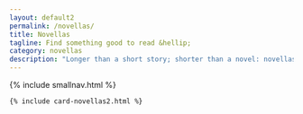 ```yaml
---
layout: default2
permalink: /novellas/
title: Novellas
tagline: Find something good to read &hellip;
category: novellas
description: "Longer than a short story; shorter than a novel: novellas ... for when you've got a few hours to get lost in a thrilling mystery! Buy one and download to your Kindle&nbsp;or&nbsp;ePub&nbsp;device&nbsp;or&nbsp;app."
---
```


<div class="{{ page.title }}">

  {% include smallnav.html %}

  <section class="card__container">

    {% include card-novellas2.html %}

  </section> <!-- end section .container .card__container -->


</div>


